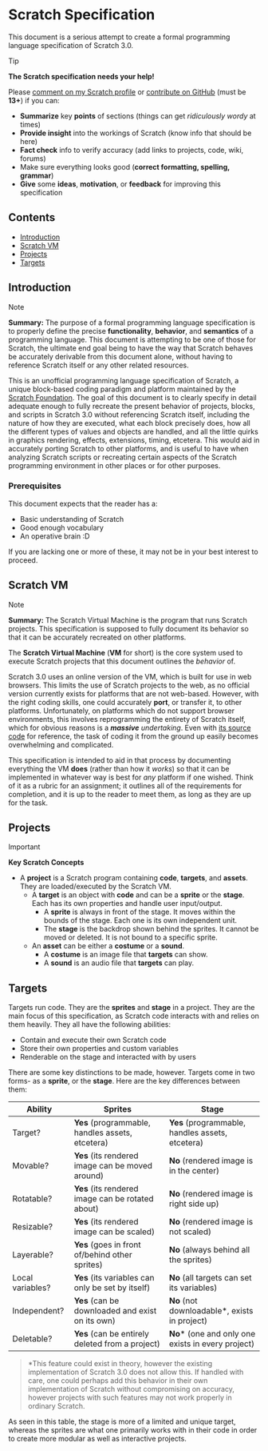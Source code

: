 # Scratch Specification

This document is a serious attempt to create a formal programming language specification of Scratch 3.0.

> [!TIP]
> **The Scratch specification needs your help!**
>
> Please [comment on my Scratch profile](https://scratch.mit.edu/users/Endless-Ocean/#comments) or [contribute on GitHub](https://github.com/OceanIsEndless/scratch-spec/pulls) (must be **13+**) if you can:
> 
> - **Summarize** key **points** of sections (things can get *ridiculously wordy* at times)
> - **Provide insight** into the workings of Scratch (know info that should be here)
> - **Fact check** info to verify accuracy (add links to projects, code, wiki, forums)
> - Make sure everything looks good (**correct formatting, spelling, grammar**)
> - **Give** some **ideas**, **motivation**, or **feedback** for improving this specification

## Contents

- [Introduction](#introduction)
- [Scratch VM](#scratch-vm)
- [Projects](#projects)
- [Targets](#targets)

## Introduction

> [!NOTE]
> **Summary:** The purpose of a formal programming language specification is to properly define the precise **functionality**, **behavior**, and **semantics** of a programming language. This document is attempting to be one of those for Scratch, the ultimate end goal being to have the way that Scratch behaves be accurately derivable from this document alone, without having to reference Scratch itself or any other related resources.

This is an unofficial programming language specification of Scratch, a unique block-based coding paradigm and platform maintained by the [Scratch Foundation](https://www.scratchfoundation.org/). The goal of this document is to clearly specify in detail adequate enough to fully recreate the present behavior of projects, blocks, and scripts in Scratch 3.0 without referencing Scratch itself, including the nature of how they are executed, what each block precisely does, how all the different types of values and objects are handled, and all the little quirks in graphics rendering, effects, extensions, timing, etcetera. This would aid in accurately porting Scratch to other platforms, and is useful to have when analyzing Scratch scripts or recreating certain aspects of the Scratch programming environment in other places or for other purposes.

### Prerequisites

This document expects that the reader has a:

- Basic understanding of Scratch
- Good enough vocabulary
- An operative brain :D

If you are lacking one or more of these, it may not be in your best interest to proceed.

## Scratch VM

> [!NOTE]
> **Summary:** The Scratch Virtual Machine is the program that runs Scratch projects. This specification is supposed to fully document its behavior so that it can be accurately recreated on other platforms.

The **Scratch Virtual Machine** (**VM** for short) is the core system used to execute Scratch projects that this document outlines the *behavior* of.

Scratch 3.0 uses an online version of the VM, which is built for use in web browsers. This limits the use of Scratch projects to the web, as no official version currently exists for platforms that are not web-based. However, with the right coding skills, one could accurately **port**, or transfer it, to other platforms. Unfortunately, on platforms which do not support browser environments, this involves reprogramming the entirety of Scratch itself, which for obvious reasons is a ***massive** undertaking*. Even with [its source code](https://github.com/scratchfoundation/scratch-vm) for reference, the task of coding it from the ground up easily becomes overwhelming and complicated.

This specification is intended to aid in that process by documenting everything the VM **does** (rather than how it *works*) so that it can be implemented in whatever way is best for *any* platform if one wished. Think of it as a rubric for an assignment; it outlines all of the requirements for completion, and it is up to the reader to meet them, as long as they are up for the task.

## Projects

> [!IMPORTANT]
> **Key Scratch Concepts**
> - A **project** is a Scratch program containing **code**, **targets**, and **assets**. They are loaded/executed by the Scratch VM.
>   - A **target** is an object with **code** and can be a **sprite** or the **stage**. Each has its own properties and handle user input/output.
>     - A **sprite** is always in front of the stage. It moves within the bounds of the stage. Each one is its own independent unit.
>     - The **stage** is the backdrop shown behind the sprites. It cannot be moved or deleted. It is not bound to a specific sprite.
>   - An **asset** can be either a **costume** or a **sound**.
>     - A **costume** is an image file that **targets** can show.
>     - A **sound** is an audio file that **targets** can play.

## Targets

Targets run code. They are the **sprites** and **stage** in a project. They are the main focus of this specification, as Scratch code interacts with and relies on them heavily. They all have the following abilities:

- Contain and execute their own Scratch code
- Store their own properties and custom variables
- Renderable on the stage and interacted with by users

There are some key distinctions to be made, however. Targets come in two forms- as a **sprite**, or the **stage**. Here are the key differences between them:

| Ability          | Sprites                                           | Stage                                                |
|------------------|---------------------------------------------------|------------------------------------------------------|
| Target?          | **Yes** (programmable, handles assets, etcetera)  | **Yes** (programmable, handles assets, etcetera)     |
| Movable?         | **Yes** (its rendered image can be moved around)  | **No** (rendered image is in the center)             |
| Rotatable?       | **Yes** (its rendered image can be rotated about) | **No** (rendered image is right side up)             |
| Resizable?       | **Yes** (its rendered image can be scaled)        | **No** (rendered image is not scaled)                |
| Layerable?       | **Yes** (goes in front of/behind other sprites)   | **No** (always behind all the sprites)               |
| Local variables? | **Yes** (its variables can only be set by itself) | **No** (all targets can set its variables)           |
| Independent?     | **Yes** (can be downloaded and exist on its own)  | **No** (not downloadable*, exists in project)        |
| Deletable?       | **Yes** (can be entirely deleted from a project)  | **No*** (one and only one exists in every project)   |

> *This feature could exist in theory, however the existing implementation of Scratch 3.0 does not allow this. If handled with care, one could perhaps add this behavior in their own implementation of Scratch without compromising on accuracy, however projects with such features may not work properly in ordinary Scratch.

As seen in this table, the stage is more of a limited and unique target, whereas the sprites are what one primarily works with in their code in order to create more modular as well as interactive projects.
